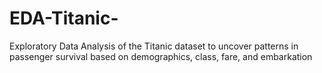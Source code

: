 # EDA-Titanic-
Exploratory Data Analysis of the Titanic dataset to uncover patterns in passenger survival based on demographics, class, fare, and embarkation
